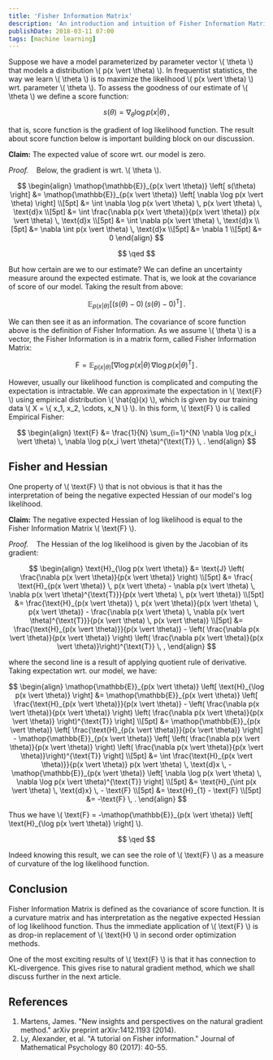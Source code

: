```yaml
---
title: 'Fisher Information Matrix'
description: 'An introduction and intuition of Fisher Information Matrix.'
publishDate: 2018-03-11 07:00
tags: [machine learning]
---
```


Suppose we have a model parameterized by parameter vector \\( \theta \\) that models a distribution \\( p(x \vert \theta) \\). In frequentist statistics, the way we learn \\( \theta \\) is to maximize the likelihood \\( p(x \vert \theta) \\) wrt. parameter \\( \theta \\). To assess the goodness of our estimate of \\( \theta \\) we define a score function:

$$
s(\theta) = \nabla_{\theta} \log p(x \vert \theta) \, ,
$$

that is, score function is the gradient of log likelihood function. The result about score function below is important building block on our discussion.

**Claim:**
The expected value of score wrt. our model is zero.

_Proof._ &nbsp;&nbsp; Below, the gradient is wrt. \\( \theta \\).

$$
\begin{align}
    \mathop{\mathbb{E}}_{p(x \vert \theta)} \left[ s(\theta) \right] &= \mathop{\mathbb{E}}_{p(x \vert \theta)} \left[ \nabla \log p(x \vert \theta) \right] \\[5pt]
    &= \int \nabla \log p(x \vert \theta) \, p(x \vert \theta) \, \text{d}x \\[5pt]
    &= \int \frac{\nabla p(x \vert \theta)}{p(x \vert \theta)} p(x \vert \theta) \, \text{d}x \\[5pt]
    &= \int \nabla p(x \vert \theta) \, \text{d}x \\[5pt]
    &= \nabla \int p(x \vert \theta) \, \text{d}x \\[5pt]
    &= \nabla 1 \\[5pt]
    &= 0
\end{align}
$$

$$
\qed
$$

But how certain are we to our estimate? We can define an uncertainty measure around the expected estimate. That is, we look at the covariance of score of our model. Taking the result from above:

$$
    \mathop{\mathbb{E}}_{p(x \vert \theta)} \left[ (s(\theta) - 0) \, (s(\theta) - 0)^{\text{T}} \right] \, .
$$

We can then see it as an information. The covariance of score function above is the definition of Fisher Information. As we assume \\( \theta \\) is a vector, the Fisher Information is in a matrix form, called Fisher Information Matrix:

$$
    \text{F} = \mathop{\mathbb{E}}_{p(x \vert \theta)} \left[ \nabla \log p(x \vert \theta) \, \nabla \log p(x \vert \theta)^{\text{T}} \right] \, .
$$

However, usually our likelihood function is complicated and computing the expectation is intractable. We can approximate the expectation in \\( \text{F} \\) using empirical distribution \\( \hat{q}(x) \\), which is given by our training data \\( X = \\{ x_1, x_2, \cdots, x_N \\} \\). In this form, \\( \text{F} \\) is called Empirical Fisher:

$$
\begin{align}
    \text{F} &= \frac{1}{N} \sum_{i=1}^{N} \nabla \log p(x_i \vert \theta) \, \nabla \log p(x_i \vert \theta)^{\text{T}} \, .
\end{align}
$$

## Fisher and Hessian

One property of \\( \text{F} \\) that is not obvious is that it has the interpretation of being the negative expected Hessian of our model's log likelihood.

**Claim:**
The negative expected Hessian of log likelihood is equal to the Fisher Information Matrix \\( \text{F} \\).

_Proof._ &nbsp;&nbsp; The Hessian of the log likelihood is given by the Jacobian of its gradient:

$$
\begin{align}
    \text{H}_{\log p(x \vert \theta)} &= \text{J} \left( \frac{\nabla p(x \vert \theta)}{p(x \vert \theta)} \right) \\[5pt]
    &= \frac{ \text{H}_{p(x \vert \theta)} \, p(x \vert \theta) - \nabla p(x \vert \theta) \, \nabla p(x \vert \theta)^{\text{T}}}{p(x \vert \theta) \, p(x \vert \theta)} \\[5pt]
    &= \frac{\text{H}_{p(x \vert \theta)} \, p(x \vert \theta)}{p(x \vert \theta) \, p(x \vert \theta)} - \frac{\nabla p(x \vert \theta) \, \nabla p(x \vert \theta)^{\text{T}}}{p(x \vert \theta) \, p(x \vert \theta)} \\[5pt]
    &= \frac{\text{H}_{p(x \vert \theta)}}{p(x \vert \theta)} - \left( \frac{\nabla p(x \vert \theta)}{p(x \vert \theta)} \right) \left( \frac{\nabla p(x \vert \theta)}{p(x \vert \theta)}\right)^{\text{T}} \, ,
\end{align}
$$

where the second line is a result of applying quotient rule of derivative. Taking expectation wrt. our model, we have:

$$
\begin{align}
    \mathop{\mathbb{E}}_{p(x \vert \theta)} \left[ \text{H}_{\log p(x \vert \theta)} \right] &= \mathop{\mathbb{E}}_{p(x \vert \theta)} \left[ \frac{\text{H}_{p(x \vert \theta)}}{p(x \vert \theta)} - \left( \frac{\nabla p(x \vert \theta)}{p(x \vert \theta)} \right) \left( \frac{\nabla p(x \vert \theta)}{p(x \vert \theta)} \right)^{\text{T}} \right] \\[5pt]
    &= \mathop{\mathbb{E}}_{p(x \vert \theta)} \left[ \frac{\text{H}_{p(x \vert \theta)}}{p(x \vert \theta)} \right] - \mathop{\mathbb{E}}_{p(x \vert \theta)} \left[ \left( \frac{\nabla p(x \vert \theta)}{p(x \vert \theta)} \right) \left( \frac{\nabla p(x \vert \theta)}{p(x \vert \theta)}\right)^{\text{T}} \right] \\[5pt]
    &= \int \frac{\text{H}_{p(x \vert \theta)}}{p(x \vert \theta)} p(x \vert \theta) \, \text{d}x \, - \mathop{\mathbb{E}}_{p(x \vert \theta)} \left[ \nabla \log p(x \vert \theta) \, \nabla \log p(x \vert \theta)^{\text{T}} \right] \\[5pt]
    &= \text{H}_{\int p(x \vert \theta) \, \text{d}x} \, - \text{F} \\[5pt]
    &= \text{H}_{1} - \text{F} \\[5pt]
    &= -\text{F} \, .
\end{align}
$$

Thus we have \\( \text{F} = -\mathop{\mathbb{E}}\_{p(x \vert \theta)} \left[ \text{H}\_{\log p(x \vert \theta)} \right] \\).

$$
\qed
$$

Indeed knowing this result, we can see the role of \\( \text{F} \\) as a measure of curvature of the log likelihood function.

## Conclusion

Fisher Information Matrix is defined as the covariance of score function. It is a curvature matrix and has interpretation as the negative expected Hessian of log likelihood function. Thus the immediate application of \\( \text{F} \\) is as drop-in replacement of \\( \text{H} \\) in second order optimization methods.

One of the most exciting results of \\( \text{F} \\) is that it has connection to KL-divergence. This gives rise to natural gradient method, which we shall discuss further in the next article.

## References

1. Martens, James. "New insights and perspectives on the natural gradient method." arXiv preprint arXiv:1412.1193 (2014).
2. Ly, Alexander, et al. "A tutorial on Fisher information." Journal of Mathematical Psychology 80 (2017): 40-55.
